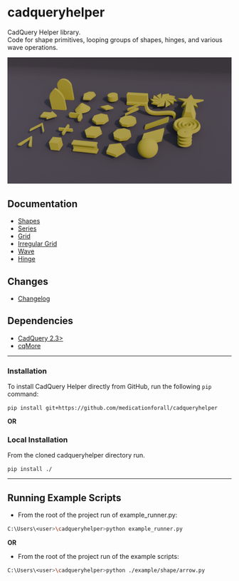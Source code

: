 # cadqueryhelper
CadQuery Helper library.<br />
Code for shape primitives, looping groups of shapes, hinges, and various wave operations.

![](documentation/image/shape/43.png)

## Documentation
* [Shapes](./documentation/shapes.md)
* [Series](./documentation/series.md)
* [Grid](./documentation/grid.md)
* [Irregular Grid](./documentation/irregularGrid.md)
* [Wave](./documentation/wave.md)
* [Hinge](./documentation/hinge.md)

## Changes
* [Changelog](./changes.md)

## Dependencies
* [CadQuery 2.3>](https://github.com/CadQuery/cadquery)
* [cqMore](https://github.com/JustinSDK/cqMore)
  
---

### Installation
To install CadQuery Helper directly from GitHub, run the following `pip` command:

	pip install git+https://github.com/medicationforall/cadqueryhelper

**OR**

### Local Installation
From the cloned cadqueryhelper directory run.

	pip install ./

---

## Running Example Scripts
* From the root of the project run of example_runner.py:

``` bash
C:\Users\<user>\cadqueryhelper>python example_runner.py
```

**OR**

* From the root of the project run of the example scripts:


``` bash
C:\Users\<user>\cadqueryhelper>python ./example/shape/arrow.py
```
